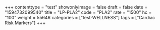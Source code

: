 +++
contenttype = "test"
showonlyimage = false
draft = false
date = "1594732099540"
title = "LP-PLA2"
code = "PLA2"
rate = "1500"
hc = "100"
weight = 55646
categories = ["test-WELLNESS"]
tags = ["Cardiac Risk Markers"]
+++

